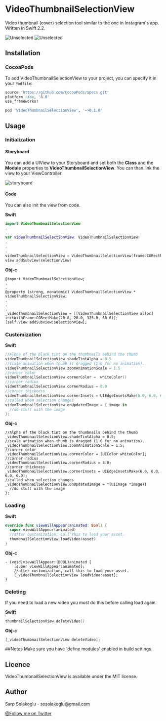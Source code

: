 # VideoThumbnailSelectionView
Video thumbnail (cover) selection tool similar to the one in Instagram's app. Written in Swift 2.2.

![Unselected](Screenshots/ss_unselected.PNG)
![Unselected](Screenshots/ss_selected.PNG)

## Installation
### CocoaPods
To add VideoThumbnailSelectionView to your project, you can specify it in your `Podfile`:
```ruby
source 'https://github.com/CocoaPods/Specs.git'
platform :ios, '8.0'
use_frameworks!

pod 'VideoThumbnailSelectionView', '~>0.1.0'
```

## Usage
### Initialization
#### Storyboard
You can add a UIView to your Storyboard and set both the **Class** and the **Module** properties to **VideoThumbnailSelectionView**.
You can than link the view to your ViewController.

![storyboard](Screenshots/ss_storyboard.PNG)

#### Code
You can also init the view from code.

**Swift**
```swift
import VideoThumbnailSelectionView
.
.
var videoThumbnailSelectionView: VideoThumbnailSelectionView!
.
.
.
videoThumbnailSelectionView = VideoThumbnailSelectionView(frame:CGRectMake(20.0, 20.0, 325.0, 60.0))
view.addSubview(selectionView)
```

**Obj-c**
```obj-c
@import VideoThumbnailSelectionView;
.
.
@property (strong, nonatomic) VideoThumbnailSelectionView * videoThumbnailSelectionView;
.
.
.
_videoThumbnailSelectionView = [[VideoThumbnailSelectionView alloc] initWithFrame:CGRectMake(20.0, 20.0, 325.0, 60.0)];
[self.view addSubview:selectionView];
```

### Customization

**Swift**
```swift
//Alpha of the black tint on the thumbnails behind the thumb
videoThumbnailSelectionView.shadeTintAlpha = 0.5
//scale animation when thumb is dragged (1.0 for no animation).
videoThumbnailSelectionView.zoomAnimationScale = 1.5
//corner color
videoThumbnailSelectionView.cornerColor = .whiteColor()
//corner radius
videoThumbnailSelectionView.cornerRadius = 8.0
//corner thickness
videoThumbnailSelectionView.cornerInsets = UIEdgeInsetsMake(6.0, 6.0, 6.0, 6.0)
//called when selection changes
videoThumbnailSelectionView.onUpdatedImage = { image in
  //do stuff with the image
};
```

**Obj-c**
```obj-c
//Alpha of the black tint on the thumbnails behind the thumb
_videoThumbnailSelectionView.shadeTintAlpha = 0.5;
//scale animation when thumb is dragged (1.0 for no animation).
_videoThumbnailSelectionView.zoomAnimationScale = 1.5;
//corner color
_videoThumbnailSelectionView.cornerColor = [UIColor whiteColor];
//corner radius
_videoThumbnailSelectionView.cornerRadius = 8.0;
//corner thickness
_videoThumbnailSelectionView.cornerInsets = UIEdgeInsetsMake(6.0, 6.0, 6.0, 6.0);
//called when selection changes
_videoThumbnailSelectionView.onUpdatedImage = ^(UIImage *image){
  //do stuff with the image
};
```

### Loading

**Swift**
```swift
override func viewWillAppear(animated: Bool) {
  super.viewWillAppear(animated)
  //after customization, call this to load your asset.
  thumbnailSelectionView.loadVideo(asset)
}
```

**Obj-c**
```obj-c
- (void)viewWillAppear:(BOOL)animated {
    [super viewWillAppear:animated];
    //after customization, call this to load your asset.
    [_videoThumbnailSelectionView loadVideo:asset];
}
```

### Deleting

If you need to load a new video you must do this before calling load again.

**Swift**
```swift
thumbnailSelectionView.deleteVideo()
```

**Obj-c**
```
[_videoThumbnailSelectionView deleteVideo];
```

##Notes
Make sure you have 'define modules' enabled in build settings.

## Licence
VideoThumbnailSelectionView is available under the MIT license.

## Author
Sarp Solakoglu - sosolakoglu@gmail.com

[@Follow me on Twitter](http://twitter.com/sarpsolakoglu)

